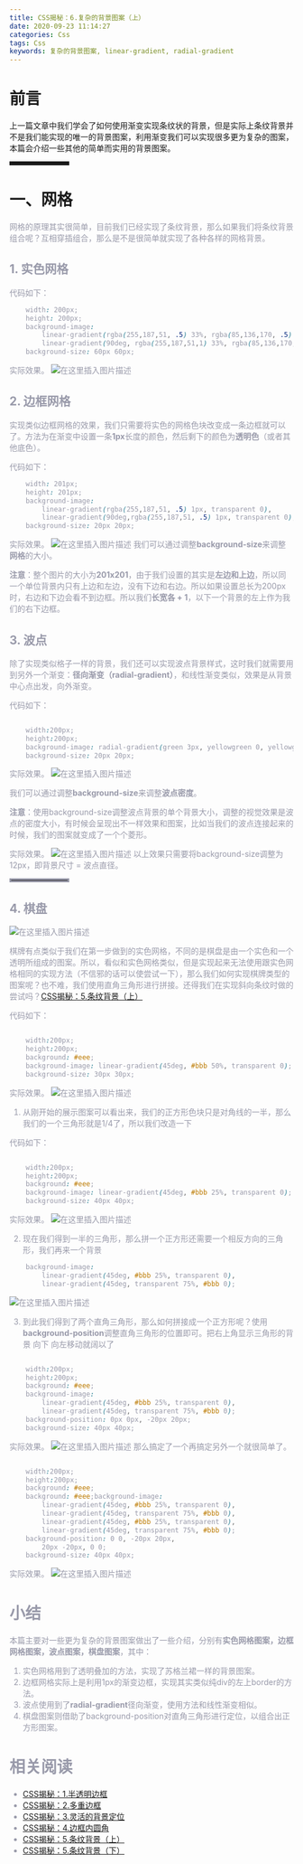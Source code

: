 ```yaml
---
title: CSS揭秘：6.复杂的背景图案（上）
date: 2020-09-23 11:14:27
categories: Css
tags: Css
keywords: 复杂的背景图案, linear-gradient, radial-gradient
---
```


# 前言
上一篇文章中我们学会了如何使用渐变实现条纹状的背景，但是实际上条纹背景并不是我们能实现的唯一的背景图案，利用渐变我们可以实现很多更为复杂的图案，本篇会介绍一些其他的简单而实用的背景图案。

<!-- more -->

<font color=#999AAA ></font>

<hr style=" border:solid; width:100px; height:1px;" color=#000000 size=1">


# 一、网格


<font color=#999AAA >网格的原理其实很简单，目前我们已经实现了条纹背景，那么如果我们将条纹背景组合呢？互相穿插组合，那么是不是很简单就实现了各种各样的网格背景。

## 1. 实色网格

<font color=#999AAA >代码如下：
```css
	width: 200px;
	height: 200px;
	background-image:
		linear-gradient(rgba(255,187,51, .5) 33%, rgba(85,136,170, .5) 0, rgba(85,136,170, .5) 66%, rgba(173,255,47, .5) 0),
		linear-gradient(90deg, rgba(255,187,51,1) 33%, rgba(85,136,170, 1) 0, rgba(85,136,170, 1) 66%, rgba(173,255,47, .5) 0);
	background-size: 60px 60px;
```

<font color=#999AAA >实际效果。
![在这里插入图片描述](https://img-blog.csdnimg.cn/20200918100511610.png#pic_center)
## 2. 边框网格
实现类似边框网格的效果，我们只需要将实色的网格色块改变成一条边框就可以了。方法为在渐变中设置一条**1px**长度的颜色，然后剩下的颜色为**透明色**（或者其他底色）。

<font color=#999AAA >代码如下：
```css
	width: 201px;
	height: 201px;
	background-image:
		linear-gradient(rgba(255,187,51, .5) 1px, transparent 0),
		linear-gradient(90deg,rgba(255,187,51, .5) 1px, transparent 0);
	background-size: 20px 20px;
```

<font color=#999AAA >实际效果。
![在这里插入图片描述](https://img-blog.csdnimg.cn/20200918102106767.png#pic_center)
我们可以通过调整**background-size**来调整**网格**的大小。

**注意**：整个图片的大小为**201x201**，由于我们设置的其实是**左边和上边**，所以同一个单位背景内只有上边和左边，没有下边和右边。所以如果设置总长为200px时，右边和下边会看不到边框。所以我们**长宽各 + 1**，以下一个背景的左上作为我们的右下边框。

## 3. 波点
除了实现类似格子一样的背景，我们还可以实现波点背景样式，这时我们就需要用到另外一个渐变：**径向渐变（radial-gradient）**，和线性渐变类似，效果是从背景中心点出发，向外渐变。

<font color=#999AAA >代码如下：
```css

	width:200px;
	height:200px;
	background-image: radial-gradient(green 3px, yellowgreen 0, yellowgreen 6px, transparent 0);
	background-size: 20px 20px;

```

<font color=#999AAA >实际效果。
![在这里插入图片描述](https://img-blog.csdnimg.cn/20200921085836761.png#pic_center)

我们可以通过调整**background-size**来调整**波点密度**。

**注意**：使用background-size调整波点背景的单个背景大小，调整的视觉效果是波点的密度大小，有时候会呈现出不一样效果和图案，比如当我们的波点连接起来的时候，我们的图案就变成了一个个菱形。

<font color=#999AAA >实际效果。
![在这里插入图片描述](https://img-blog.csdnimg.cn/20200921090246511.png#pic_center)
<font color=#999AAA >以上效果只需要将background-size调整为12px，即背景尺寸 = 波点直径。
<hr style=" border:solid; width:100px; height:1px;" color=#000000 size=1">


## 4. 棋盘
![在这里插入图片描述](https://img-blog.csdnimg.cn/2020092109251135.png#pic_center)

棋牌有点类似于我们在第一步做到的实色网格，不同的是棋盘是由一个实色和一个透明所组成的图案。所以，看似和实色网格类似，但是实现起来无法使用跟实色网格相同的实现方法（不信邪的话可以使尝试一下），那么我们如何实现棋牌类型的图案呢？也不难，我们使用直角三角形进行拼接。还得我们在实现斜向条纹时做的尝试吗？[CSS揭秘：5.条纹背景（上）](https://blog.csdn.net/lunhui1994_/article/details/106933714)

<font color=#999AAA >代码如下：
```css

	width:200px;
	height:200px;
	background: #eee;
	background-image: linear-gradient(45deg, #bbb 50%, transparent 0);	
	background-size: 30px 30px;

```

<font color=#999AAA >实际效果。
![在这里插入图片描述](https://img-blog.csdnimg.cn/20200921092328712.png#pic_center)

1. 从刚开始的展示图案可以看出来，我们的正方形色块只是对角线的一半，那么我们的一个三角形就是1/4了，所以我们改造一下


<font color=#999AAA >代码如下：
```css

	width:200px;
	height:200px;
	background: #eee;
	background-image: linear-gradient(45deg, #bbb 25%, transparent 0);
	background-size: 40px 40px;

```

<font color=#999AAA >实际效果。
![在这里插入图片描述](https://img-blog.csdnimg.cn/20200921092909744.png#pic_center)

2. 现在我们得到一半的三角形，那么拼一个正方形还需要一个相反方向的三角形，我们再来一个背景
```css
	background-image: 
		linear-gradient(45deg, #bbb 25%, transparent 0),
		linear-gradient(45deg, transparent 75%, #bbb 0);
```
![在这里插入图片描述](https://img-blog.csdnimg.cn/20200921092709910.png#pic_center)

3. 到此我们得到了两个直角三角形，那么如何拼接成一个正方形呢？使用**background-position**调整直角三角形的位置即可。把右上角显示三角形的背景 向下 向左移动就阔以了
```css

	width:200px;
	height:200px;
	background: #eee;
	background-image: 
		linear-gradient(45deg, #bbb 25%, transparent 0),
		linear-gradient(45deg, transparent 75%, #bbb 0);
	background-position: 0px 0px, -20px 20px;
	background-size: 40px 40px;

```
<font color=#999AAA >实际效果。
![在这里插入图片描述](https://img-blog.csdnimg.cn/20200921094902113.png#pic_center)
那么搞定了一个再搞定另外一个就很简单了。
```css

	width:200px;
	height:200px;
	background: #eee;
	background: #eee;background-image:    
		linear-gradient(45deg, #bbb 25%, transparent 0),    
		linear-gradient(45deg, transparent 75%, #bbb 0),    
		linear-gradient(45deg, #bbb 25%, transparent 0),    
		linear-gradient(45deg, transparent 75%, #bbb 0);
	background-position: 0 0, -20px 20px,                     
		20px -20px, 0 0;
	background-size: 40px 40px;

```
<font color=#999AAA >实际效果。
![在这里插入图片描述](https://img-blog.csdnimg.cn/20200921095309238.png#pic_center)


# 小结
本篇主要对一些更为复杂的背景图案做出了一些介绍，分别有**实色网格图案，边框网格图案，波点图案，棋盘图案**，其中：
1. 实色网格用到了透明叠加的方法，实现了苏格兰裙一样的背景图案。
2. 边框网格实际上是利用1px的渐变边框，实现其实类似纯div的左上border的方法。
3. 波点使用到了**radial-gradient**径向渐变，使用方法和线性渐变相似。
4. 棋盘图案则借助了background-position对直角三角形进行定位，以组合出正方形图案。

# 相关阅读
- [CSS揭秘：1.半透明边框](https://blog.csdn.net/lunhui1994_/article/details/106653195)
- [CSS揭秘：2.多重边框](https://blog.csdn.net/lunhui1994_/article/details/106677231)
- [CSS揭秘：3.灵活的背景定位](https://blog.csdn.net/lunhui1994_/article/details/106699349)
- [CSS揭秘：4.边框内圆角](https://blog.csdn.net/lunhui1994_/article/details/106845534)
- [CSS揭秘：5.条纹背景（上）](https://blog.csdn.net/lunhui1994_/article/details/106933714)
- [CSS揭秘：5.条纹背景（下）](https://blog.csdn.net/lunhui1994_/article/details/107192736)
